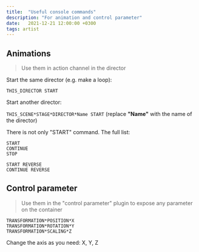 ```yaml
---
title:  "Useful console commands"
description: "For animation and control parameter"
date:   2021-12-21 12:00:00 +0300
tags: artist
---
```


## Animations

> Use them in action channel in the director

Start the same director (e.g. make a loop):

``` THIS_DIRECTOR START ```

Start another director:

``` THIS_SCENE*STAGE*DIRECTOR*Name START ```
(replace __"Name"__ with the name of the director)

There is not only "START" command. The full list:

```
START
CONTINUE
STOP

START REVERSE
CONTINUE REVERSE
```

## Control parameter

> Use them in the "control parameter" plugin to expose any parameter on the container

```
TRANSFORMATION*POSITION*X
TRANSFORMATION*ROTATION*Y
TRANSFORMATION*SCALING*Z
```

Change the axis as you need: X, Y, Z
